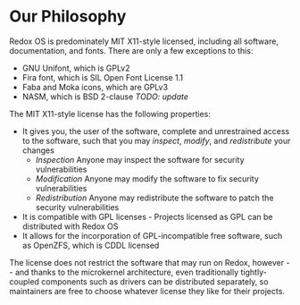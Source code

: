 # Our Philosophy

Redox OS is predominately MIT X11-style licensed, including all software, documentation, and fonts. There are only a few exceptions to this:
- GNU Unifont, which is GPLv2
- Fira font, which is SIL Open Font License 1.1
- Faba and Moka icons, which are GPLv3
- NASM, which is BSD 2-clause
*TODO: update*

The MIT X11-style license has the following properties:
- It gives you, the user of the software, complete and unrestrained access to the software, such that you may *inspect*, *modify*, and *redistribute* your changes
  - *Inspection* Anyone may inspect the software for security vulnerabilities
  - *Modification* Anyone may modify the software to fix security vulnerabilities
  - *Redistribution* Anyone may redistribute the software to patch the security vulnerabilities
- It is compatible with GPL licenses - Projects licensed as GPL can be distributed with Redox OS
- It allows for the incorporation of GPL-incompatible free software, such as OpenZFS, which is CDDL licensed

The license does not restrict the software that may run on Redox, however -- and thanks to the microkernel architecture, even traditionally tightly-coupled components such as drivers can be distributed separately, so maintainers are free to choose whatever license they like for their projects.


